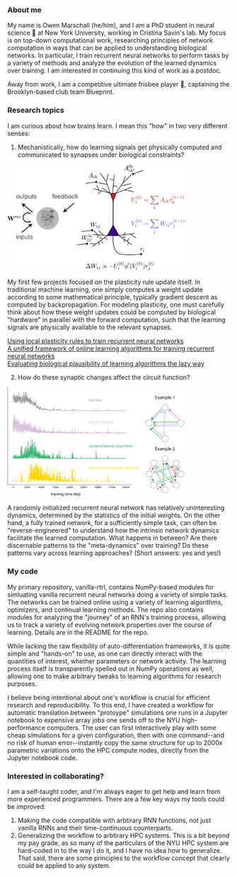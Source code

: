 ### About me
My name is Owen Marschall (he/him), and I am a PhD student in neural science :brain: at New York University, working in Cristina Savin's lab. My focus is on top-down computational work, researching principles of network computation in ways that can be applied to understanding biological networks. In particular, I train recurrent neural networks to perform tasks by a variety of methods and analyze the evolution of the learned dynamics over training. I am interested in continuing this kind of work as a postdoc.

Away from work, I am a competitive ultimate frisbee player :flying_disc:, captaining the Brooklyn-based club team Blueprint.

### Research topics
I am curious about how brains learn. I mean this "how" in two very different senses:

1) Mechanistically, how do learning signals get physically computed and communicated to synapses under biological constraints?
 
 <img src="images/single_neuron_shrunk.png" width=400>

My first few projects focused on the plasticity rule update itself. In traditional machine learning, one simply computes a weight update according to some mathematical principle, typically gradient descent as computed by backpropagation. For modeling plasticity, one must carefully think about how these weight updates could be computed by biological "hardware" in parallel with the forward computation, such that the learning signals are physically available to the relevant synapses.

[Using local plasticity rules to train recurrent neural networks](https://arxiv.org/abs/1905.12100)  
[A unified framework of online learning algorithms for training recurrent neural networks](https://jmlr.org/beta/papers/v21/19-562.html)  
[Evaluating biological plausibility of learning algorithms the lazy way](https://openreview.net/pdf?id=HJgPEXtIUS)

2) How do these synaptic changes affect the circuit function?

 <img src="images/rflo_ex_modified_abridged.png" width=400>

A randomly initialized recurrent neural network has relatively uninteresting dynamics, determined by the statistics of the initial weights. On the other hand, a fully trained network, for a sufficiently simple task, can often be "reverse-engineered" to understand how the intrinsic network dynamics facilitate the learned computation. What happens in between? Are there discernable patterns to the "meta-dynamics" over training? Do these patterns vary across learning approaches? (Short answers: yes and yes!)

### My code
My primary repository, vanilla-rtrl, contains NumPy-based modules for simluating vanilla recurrent neural networks doing a variety of simple tasks. The networks can be trained online using a variety of learning algorithms, optimizers, and continual learning methods. The repo also contains modules for analyzing the "journey" of an RNN's training process, allowing us to track a variety of evolving network properties over the course of learning. Details are in the README for the repo.

While lacking the raw flexibility of auto-differentiation frameworks, it is quite simple and "hands-on" to use, as one can directly interact with the quantities of interest, whether parameters or network activity. The learning process itself is transparently spelled out in NumPy operations as well, allowing one to make arbitrary tweaks to learning algorithms for research purposes.

I believe being intentional about one's workflow is crucial for efficient research and reproducibility. To this end, I have created a workflow for automatic translation between "protoype" simulations one runs in a Jupyter notebook to expensive array jobs one sends off to the NYU high-performance computers. The user can first interactively play with some cheap simulations for a given configuration, then with one command--and no risk of human error--instantly copy the same structure for up to 2000x parametric variations onto the HPC compute nodes, directly from the Jupyter notebook code.

### Interested in collaborating?
I am a self-taught coder, and I'm always eager to get help and learn from more experienced programmers. There are a few key ways my tools could be improved:
1) Making the code compatible with arbtirary RNN functions, not just vanilla RNNs and their time-continuous counterparts.
2) Generalizing the workflow to arbtirary HPC systems. This is a bit beyond my pay grade, as so many of the particulars of the NYU HPC system are hard-coded in to the way I do it, and I have no idea how to generalize. That said, there are some principles to the workflow concept that clearly could be applied to any system.


